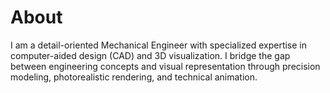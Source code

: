 # About

I am a detail-oriented Mechanical Engineer with specialized expertise in computer-aided design (CAD) and 3D visualization. I bridge the gap between engineering concepts and visual representation through precision modeling, photorealistic rendering, and technical animation.
